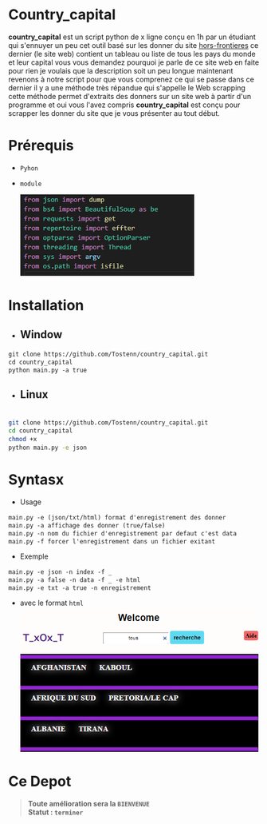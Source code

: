 # Country_capital
**country_capital** est un script python de x ligne conçu en 1h par un étudiant qui s'ennuyer un peu cet outil basé sur les donner du site [hors-frontieres](https://hors-frontieres.fr/liste-des-capitales-de-tous-les-pays-du-monde/) ce dernier (le site web) contient un tableau ou liste de tous les pays du monde et leur capital vous vous demandez pourquoi je parle de ce site web en faite pour rien je voulais que la description soit un peu longue maintenant revenons à notre script pour que vous comprenez ce qui se passe dans ce dernier il y a une méthode très répandue qui s'appelle le Web scrapping cette méthode permet d'extraits des donners sur un site web à partir d'un programme et oui vous l'avez compris **country_capital** est conçu pour scrapper les donner du site que je vous présenter au tout début.

# Prérequis
+ `Pyhon`
- `module`<br>

   ![](module.png)
  

# Installation
+ ## Window
```window
git clone https://github.com/Tostenn/country_capital.git
cd country_capital
python main.py -a true
```
+ ## Linux 
```bash

git clone https://github.com/Tostenn/country_capital.git
cd country_capital
chmod +x
python main.py -e json

```
# Syntasx
+ Usage
```
main.py -e (json/txt/html) format d'enregistrement des donner
main.py -a affichage des donner (true/false)
main.py -n nom du fichier d'enregistrement par defaut c'est data
main.py -f forcer l'enregistrement dans un fichier exitant
```

+ Exemple
```
main.py -e json -n index -f _
main.py -a false -n data -f _ -e html
main.py -e txt -a true -n enregistrement
```
 + avec le format  `html`<br> ![](html.png)
# **Ce Depot**

> **__Toute amélioration sera la  `BIENVENUE`__** <br>
> **Statut :  `terminer`**
